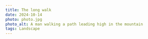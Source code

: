 ```yaml
---
title: The long walk
date: 2024-10-14
photo: photo.jpg
photo_alt: A man walking a path leading high in the mountain
tags: Landscape
---
```

